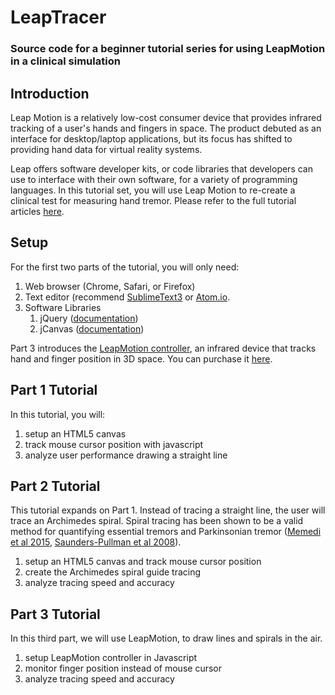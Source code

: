 # LeapTracer
### Source code for a beginner tutorial series for using LeapMotion in a clinical simulation


## Introduction
Leap Motion is a relatively low-cost consumer device that provides infrared tracking of a user's hands and fingers in space. The product debuted as an interface for desktop/laptop applications, but its focus has shifted to providing hand data for virtual reality systems.

Leap offers software developer kits, or code libraries that developers can use to interface with their own software, for a variety of programming languages. In this tutorial set, you will use Leap Motion to re-create a clinical test for measuring hand tremor.   Please refer to the full tutorial articles [here](#). 

## Setup
For the first two parts of the tutorial, you will only need: 

1. Web browser (Chrome, Safari, or Firefox)
2. Text editor (recommend [SublimeText3](https://www.sublimetext.com/3) or [Atom.io](https://atom.io/).
3. Software Libraries
    1. jQuery ([documentation](https://learn.jquery.com/))
    2. jCanvas ([documentation](https://projects.calebevans.me/jcanvas/docs/))

Part 3 introduces the [LeapMotion controller](https://www.leapmotion.com/), an infrared device that tracks hand and finger position in 3D space. You can purchase it [here](https://store-us.leapmotion.com/products/leap-motion-controller).

## Part 1 Tutorial
In this tutorial, you will:

 1. setup an HTML5 canvas
 2. track mouse cursor position with javascript
 3. analyze user performance drawing a straight line

 
## Part 2 Tutorial
This tutorial expands on Part 1. Instead of tracing a straight line,  the user will trace an Archimedes spiral. Spiral tracing has been shown to be a valid method for quantifying essential tremors and Parkinsonian tremor ([Memedi et al 2015](https://www.ncbi.nlm.nih.gov/pmc/articles/PMC4610483/), [Saunders-Pullman et al 2008](https://www.ncbi.nlm.nih.gov/pubmed/18074362/)). 

 1. setup an HTML5 canvas and track mouse cursor position
 2. create the Archimedes spiral guide tracing
 3. analyze tracing speed and accuracy

## Part 3 Tutorial
In this third part, we will use LeapMotion, to draw lines and spirals in the air. 

 1. setup LeapMotion controller in Javascript
 2. monitor finger position instead of mouse cursor
 3. analyze tracing speed and accuracy
	
